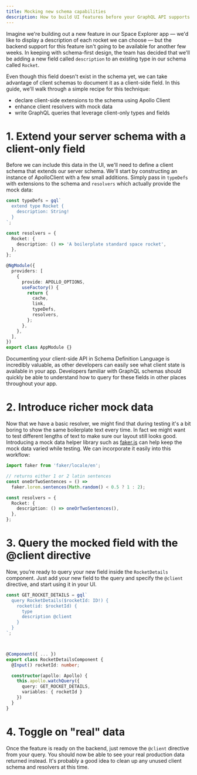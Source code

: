 ```yaml
---
title: Mocking new schema capabilities
description: How to build UI features before your GraphQL API supports them
---
```


Imagine we're building out a new feature in our Space Explorer app — we'd like to display a description of each rocket we can choose — but the backend support for this feature isn't going to be available for another few weeks. In keeping with schema-first design, the team has decided that we'll be adding a new field called `description` to an existing type in our schema called `Rocket`.

Even though this field doesn't exist in the schema yet, we can take advantage of client schemas to document it as a client-side field. In this guide, we'll walk through a simple recipe for this technique:

- declare client-side extensions to the schema using Apollo Client
- enhance client resolvers with mock data
- write GraphQL queries that leverage client-only types and fields

# 1. Extend your server schema with a client-only field

Before we can include this data in the UI, we'll need to define a client schema that extends our server schema. We'll start by constructing an instance of ApolloClient with a few small additions. Simply pass in `typeDefs` with extensions to the schema and `resolvers` which actually provide the mock data:

```typescript
const typeDefs = gql`
  extend type Rocket {
    description: String!
  }
`;

const resolvers = {
  Rocket: {
    description: () => 'A boilerplate standard space rocket',
  },
};

@NgModule({
  providers: [
    {
      provide: APOLLO_OPTIONS,
      useFactory() {
        return {
          cache,
          link,
          typeDefs,
          resolvers,
        };
      },
    },
  ],
})
export class AppModule {}
```

Documenting your client-side API in Schema Definition Language is incredibly valuable, as other developers can easily see what client state is available in your app. Developers familiar with GraphQL schemas should quickly be able to understand how to query for these fields in other places throughout your app.

# 2. Introduce richer mock data

Now that we have a basic resolver, we might find that during testing it's a bit boring to show the same boilerplate text every time. In fact we might want to test different lengths of text to make sure our layout still looks good. Introducing a mock data helper library such as [faker.js](https://github.com/marak/Faker.js/) can help keep the mock data varied while testing. We can incorporate it easily into this workflow:

```typescript
import faker from 'faker/locale/en';

// returns either 1 or 2 latin sentences
const oneOrTwoSentences = () =>
  faker.lorem.sentences(Math.random() < 0.5 ? 1 : 2);

const resolvers = {
  Rocket: {
    description: () => oneOrTwoSentences(),
  },
};
```

# 3. Query the mocked field with the @client directive

Now, you’re ready to query your new field inside the `RocketDetails` component. Just add your new field to the query and specify the `@client` directive, and start using it in your UI.

```typescript
const GET_ROCKET_DETAILS = gql`
  query RocketDetails($rocketId: ID!) {
    rocket(id: $rocketId) {
      type
      description @client
    }
  }
`;



@Component({ ... })
export class RocketDetailsComponent {
  @Input() rocketId: number;

  constructor(apollo: Apollo) {
    this.apollo.watchQuery({
      query: GET_ROCKET_DETAILS,
      variables: { rocketId }
    })
  }
}
```

# 4. Toggle on "real" data

Once the feature is ready on the backend, just remove the `@client` directive from your query. You should now be able to see your real production data returned instead. It's probably a good idea to clean up any unused client schema and resolvers at this time.


